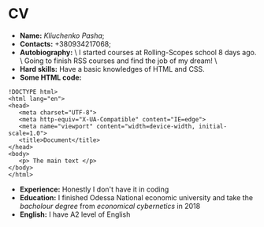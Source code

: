 # CV #
+ **Name:** *Kliuchenko Pasha*;
+ **Contacts:** +380934217068;
+ **Autobiography:** \ I started courses at Rolling-Scopes school 8 days ago. \ Going to finish RSS courses and find the job of my dream! \
+ **Hard skills:** Have a basic knowledges of HTML and CSS.
+ **Some HTML code:**
 ```
!DOCTYPE html>
<html lang="en">
<head>
    <meta charset="UTF-8">
    <meta http-equiv="X-UA-Compatible" content="IE=edge">
    <meta name="viewport" content="width=device-width, initial-scale=1.0">
    <title>Document</title>
</head>
<body>
    <p> The main text </p>
</body>
</html>
```
+ **Experience:** Honestly I don't have it in coding
+ **Education:** I finished Odessa National economic university and take the *bacholour degree* from *economical cybernetics* in 2018
+ **English:** I have A2 level of English
